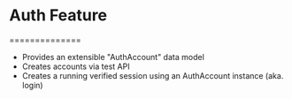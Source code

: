 # Auth Feature
==============

- Provides an extensible "AuthAccount" data model
- Creates accounts via test API
- Creates a running verified session using an AuthAccount instance (aka. login)
